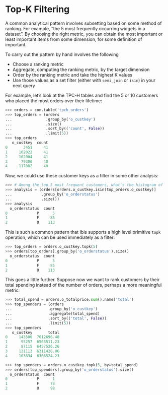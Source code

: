 # Top-K Filtering

A common analytical pattern involves subsetting based on some method of
ranking. For example, “the 5 most frequently occurring widgets in a dataset”.
By choosing the right metric, you can obtain the most important or least
important items from some dimension, for some definition of important.

To carry out the pattern by hand involves the following

- Choose a ranking metric
- Aggregate, computing the ranking metric, by the target dimension
- Order by the ranking metric and take the highest K values
- Use those values as a set filter (either with `semi_join` or
  `isin`) in your next query

For example, let’s look at the TPC-H tables and find the 5 or 10
customers who placed the most orders over their lifetime:

```python
>>> orders = con.table('tpch_orders')
>>> top_orders = (orders
...               .group_by('o_custkey')
...               .size()
...               .sort_by(('count', False))
...               .limit(5))
>>> top_orders
   o_custkey  count
0       3451     41
1     102022     41
2     102004     41
3      79300     40
4     117082     40
```

Now, we could use these customer keys as a filter in some other analysis:

```python
>>> # Among the top 5 most frequent customers, what's the histogram of their order statuses?
>>> analysis = (orders[orders.o_custkey.isin(top_orders.o_custkey)]
...             .group_by('o_orderstatus')
...             .size())
>>> analysis
  o_orderstatus  count
0             P      5
1             F     85
2             O    113
```

This is such a common pattern that Ibis supports a high level primitive
`topk` operation, which can be used immediately as a filter:

```python
>>> top_orders = orders.o_custkey.topk(5)
>>> orders[top_orders].group_by('o_orderstatus').size()
  o_orderstatus  count
0             P      5
1             F     85
2             O    113
```

This goes a little further. Suppose now we want to rank customers by their
total spending instead of the number of orders, perhaps a more meaningful
metric:

```python
>>> total_spend = orders.o_totalprice.sum().name('total')
>>> top_spenders = (orders
...                .group_by('o_custkey')
...                .aggregate(total_spend)
...                .sort_by(('total', False))
...                .limit(5))
>>> top_spenders
   o_custkey       total
0     143500  7012696.48
1      95257  6563511.23
2      87115  6457526.26
3     131113  6311428.86
4     103834  6306524.23
```

```python
>>> top_spenders = orders.o_custkey.topk(5, by=total_spend)
>>> orders[top_spenders].group_by('o_orderstatus').size()
  o_orderstatus  count
0             P      1
1             F     78
2             O     98
```
